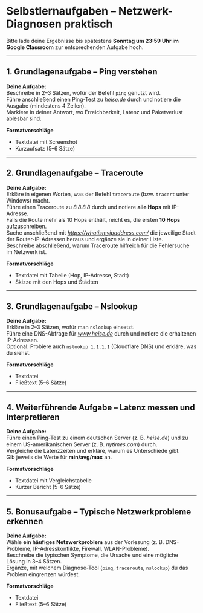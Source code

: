 # Selbstlernaufgaben – Netzwerk-Diagnosen praktisch

Bitte lade deine Ergebnisse bis spätestens **Sonntag um 23:59 Uhr im Google Classroom** zur entsprechenden Aufgabe hoch.

---

## 1. Grundlagenaufgabe – Ping verstehen  

**Deine Aufgabe:**  
Beschreibe in 2–3 Sätzen, wofür der Befehl `ping` genutzt wird.  
Führe anschließend einen Ping-Test zu *heise.de* durch und notiere die Ausgabe (mindestens 4 Zeilen).  
Markiere in deiner Antwort, wo Erreichbarkeit, Latenz und Paketverlust ablesbar sind.  

**Formatvorschläge**  
- Textdatei mit Screenshot  
- Kurzaufsatz (5–6 Sätze)  

---

## 2. Grundlagenaufgabe – Traceroute  

**Deine Aufgabe:**  
Erkläre in eigenen Worten, was der Befehl `traceroute` (bzw. `tracert` unter Windows) macht.  
Führe einen Traceroute zu *8.8.8.8* durch und notiere **alle Hops** mit IP-Adresse.  
Falls die Route mehr als 10 Hops enthält, reicht es, die ersten **10 Hops** aufzuschreiben.  
Suche anschließend mit *https://whatismyipaddress.com/* die jeweilige Stadt der Router-IP-Adressen heraus und ergänze sie in deiner Liste.  
Beschreibe abschließend, warum Traceroute hilfreich für die Fehlersuche im Netzwerk ist.  

**Formatvorschläge**  
- Textdatei mit Tabelle (Hop, IP-Adresse, Stadt)  
- Skizze mit den Hops und Städten  

---

## 3. Grundlagenaufgabe – Nslookup  

**Deine Aufgabe:**  
Erkläre in 2–3 Sätzen, wofür man `nslookup` einsetzt.  
Führe eine DNS-Abfrage für *www.heise.de* durch und notiere die erhaltenen IP-Adressen.  
Optional: Probiere auch `nslookup 1.1.1.1` (Cloudflare DNS) und erkläre, was du siehst.  

**Formatvorschläge**  
- Textdatei  
- Fließtext (5–6 Sätze)  

---

## 4. Weiterführende Aufgabe – Latenz messen und interpretieren  

**Deine Aufgabe:**  
Führe einen Ping-Test zu einem deutschen Server (z. B. *heise.de*) und zu einem US-amerikanischen Server (z. B. *nytimes.com*) durch.  
Vergleiche die Latenzzeiten und erkläre, warum es Unterschiede gibt.  
Gib jeweils die Werte für **min/avg/max** an.  

**Formatvorschläge**  
- Textdatei mit Vergleichstabelle  
- Kurzer Bericht (5–6 Sätze)  

---

## 5. Bonusaufgabe – Typische Netzwerkprobleme erkennen  

**Deine Aufgabe:**  
Wähle **ein häufiges Netzwerkproblem** aus der Vorlesung (z. B. DNS-Probleme, IP-Adresskonflikte, Firewall, WLAN-Probleme).  
Beschreibe die typischen Symptome, die Ursache und eine mögliche Lösung in 3–4 Sätzen.  
Ergänze, mit welchem Diagnose-Tool (`ping`, `traceroute`, `nslookup`) du das Problem eingrenzen würdest.  

**Formatvorschläge**  
- Textdatei  
- Fließtext (5–6 Sätze)  

